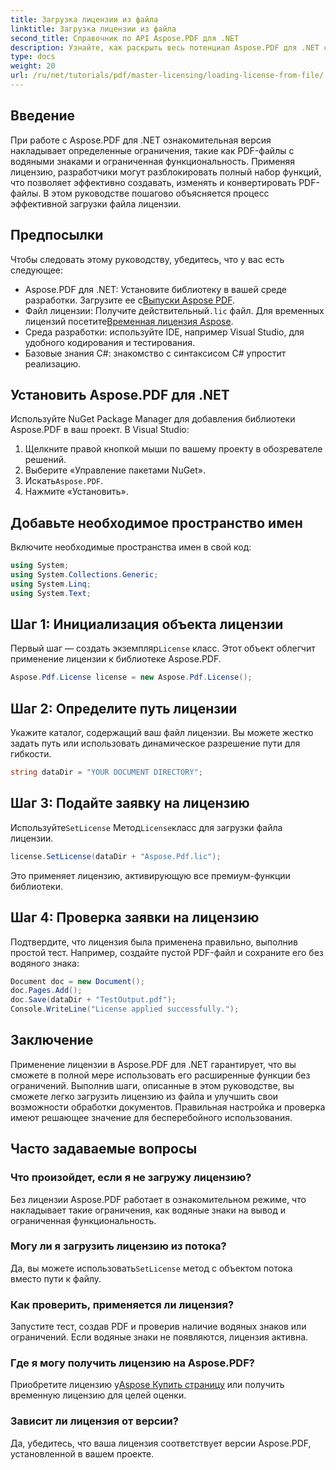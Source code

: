 ```yaml
---
title: Загрузка лицензии из файла
linktitle: Загрузка лицензии из файла
second_title: Справочник по API Aspose.PDF для .NET
description: Узнайте, как раскрыть весь потенциал Aspose.PDF для .NET с помощью нашего пошагового руководства по загрузке лицензии из файла.
type: docs
weight: 20
url: /ru/net/tutorials/pdf/master-licensing/loading-license-from-file/
---
```

## Введение  

При работе с Aspose.PDF для .NET ознакомительная версия накладывает определенные ограничения, такие как PDF-файлы с водяными знаками и ограниченная функциональность. Применяя лицензию, разработчики могут разблокировать полный набор функций, что позволяет эффективно создавать, изменять и конвертировать PDF-файлы. В этом руководстве пошагово объясняется процесс эффективной загрузки файла лицензии.  

## Предпосылки  

Чтобы следовать этому руководству, убедитесь, что у вас есть следующее:  

- Aspose.PDF для .NET: Установите библиотеку в вашей среде разработки. Загрузите ее с[Выпуски Aspose PDF](https://releases.aspose.com/pdf/net/).  
-  Файл лицензии: Получите действительный`.lic` файл. Для временных лицензий посетите[Временная лицензия Aspose](https://purchase.aspose.com/temporary-license/).  
- Среда разработки: используйте IDE, например Visual Studio, для удобного кодирования и тестирования.  
- Базовые знания C#: знакомство с синтаксисом C# упростит реализацию.  

## Установить Aspose.PDF для .NET  
Используйте NuGet Package Manager для добавления библиотеки Aspose.PDF в ваш проект. В Visual Studio:  
1. Щелкните правой кнопкой мыши по вашему проекту в обозревателе решений.  
2. Выберите «Управление пакетами NuGet».  
3.  Искать`Aspose.PDF`.  
4. Нажмите «Установить».  

## Добавьте необходимое пространство имен  
Включите необходимые пространства имен в свой код:  

```csharp
using System;
using System.Collections.Generic;
using System.Linq;
using System.Text;
```  

## Шаг 1: Инициализация объекта лицензии  

 Первый шаг — создать экземпляр`License` класс. Этот объект облегчит применение лицензии к библиотеке Aspose.PDF.  

```csharp
Aspose.Pdf.License license = new Aspose.Pdf.License();
```  

## Шаг 2: Определите путь лицензии  

Укажите каталог, содержащий ваш файл лицензии. Вы можете жестко задать путь или использовать динамическое разрешение пути для гибкости.  

```csharp
string dataDir = "YOUR DOCUMENT DIRECTORY";
```  

## Шаг 3: Подайте заявку на лицензию  

 Используйте`SetLicense` Метод`License`класс для загрузки файла лицензии.  

```csharp
license.SetLicense(dataDir + "Aspose.Pdf.lic");
```  

Это применяет лицензию, активирующую все премиум-функции библиотеки.  

## Шаг 4: Проверка заявки на лицензию  

Подтвердите, что лицензия была применена правильно, выполнив простой тест. Например, создайте пустой PDF-файл и сохраните его без водяного знака:  

```csharp
Document doc = new Document();
doc.Pages.Add();
doc.Save(dataDir + "TestOutput.pdf");
Console.WriteLine("License applied successfully.");
```  

## Заключение  

Применение лицензии в Aspose.PDF для .NET гарантирует, что вы сможете в полной мере использовать его расширенные функции без ограничений. Выполнив шаги, описанные в этом руководстве, вы сможете легко загрузить лицензию из файла и улучшить свои возможности обработки документов. Правильная настройка и проверка имеют решающее значение для бесперебойного использования.  

## Часто задаваемые вопросы  

### Что произойдет, если я не загружу лицензию?  
Без лицензии Aspose.PDF работает в ознакомительном режиме, что накладывает такие ограничения, как водяные знаки на вывод и ограниченная функциональность.  

### Могу ли я загрузить лицензию из потока?  
 Да, вы можете использовать`SetLicense` метод с объектом потока вместо пути к файлу.  

### Как проверить, применяется ли лицензия?  
Запустите тест, создав PDF и проверив наличие водяных знаков или ограничений. Если водяные знаки не появляются, лицензия активна.  

### Где я могу получить лицензию на Aspose.PDF?  
 Приобретите лицензию у[Aspose Купить страницу](https://purchase.aspose.com/buy) или получить временную лицензию для целей оценки.  

### Зависит ли лицензия от версии?  
Да, убедитесь, что ваша лицензия соответствует версии Aspose.PDF, установленной в вашем проекте.  